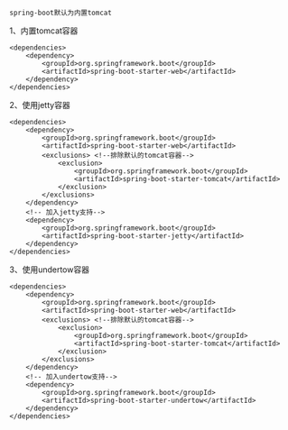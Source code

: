 
    spring-boot默认为内置tomcat

1、内置tomcat容器

    <dependencies>
		<dependency>
			<groupId>org.springframework.boot</groupId>
			<artifactId>spring-boot-starter-web</artifactId>
		</dependency>
	</dependencies>
	
2、使用jetty容器

    <dependencies>
		<dependency>
			<groupId>org.springframework.boot</groupId>
			<artifactId>spring-boot-starter-web</artifactId>
			<exclusions> <!--排除默认的tomcat容器-->
				<exclusion>
					<groupId>org.springframework.boot</groupId>
					<artifactId>spring-boot-starter-tomcat</artifactId>
				</exclusion>
			</exclusions>
		</dependency>
		<!-- 加入jetty支持-->
		<dependency>
			<groupId>org.springframework.boot</groupId>
			<artifactId>spring-boot-starter-jetty</artifactId>
		</dependency>
	</dependencies>
	
3、使用undertow容器

    <dependencies>
		<dependency>
			<groupId>org.springframework.boot</groupId>
			<artifactId>spring-boot-starter-web</artifactId>
			<exclusions> <!--排除默认的tomcat容器-->
				<exclusion>
					<groupId>org.springframework.boot</groupId>
					<artifactId>spring-boot-starter-tomcat</artifactId>
				</exclusion>
			</exclusions>
		</dependency>
		<!-- 加入undertow支持-->
		<dependency>
			<groupId>org.springframework.boot</groupId>
			<artifactId>spring-boot-starter-undertow</artifactId>
		</dependency>
	</dependencies>
